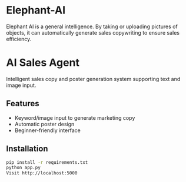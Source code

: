 # Elephant-AI
Elephant AI is a general intelligence. By taking or uploading pictures of objects, it can automatically generate sales copywriting to ensure sales efficiency.
# AI Sales Agent

Intelligent sales copy and poster generation system supporting text and image input.

## Features
- Keyword/image input to generate marketing copy
- Automatic poster design
- Beginner-friendly interface

## Installation
```bash
pip install -r requirements.txt
python app.py
Visit http://localhost:5000
